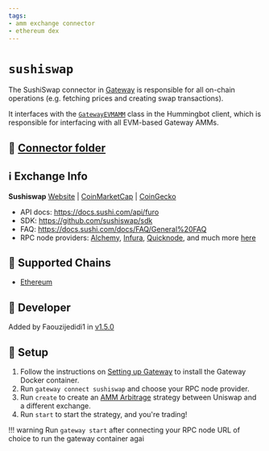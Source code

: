 ```yaml
---
tags:
- amm exchange connector
- ethereum dex
---
```


# `sushiswap`

The SushiSwap connector in [Gateway](/gateway) is responsible for all on-chain operations (e.g. fetching prices and creating swap transactions).

It interfaces with the [`GatewayEVMAMM`](https://github.com/hummingbot/hummingbot/blob/master/hummingbot/connector/gateway_EVM_AMM.py) class in the Hummingbot client, which is responsible for interfacing with all EVM-based Gateway AMMs.

## 📁 [Connector folder](https://github.com/hummingbot/hummingbot/tree/master/gateway/src/connectors/sushiswap)

## ℹ️ Exchange Info

**Sushiswap**
[Website](https://app.sushi.com/swap/) | [CoinMarketCap](https://coinmarketcap.com/exchanges/sushiswap/) | [CoinGecko](https://www.coingecko.com/en/exchanges/sushiswap)

* API docs: https://docs.sushi.com/api/furo
* SDK: https://github.com/sushiswap/sdk
* FAQ: https://docs.sushi.com/docs/FAQ/General%20FAQ
* RPC node providers: [Alchemy](https://www.alchemy.com/), [Infura](https://infura.io/), [Quicknode](https://www.quicknode.com/), and much more [here](https://ethereum.org/en/developers/docs/nodes-and-clients/nodes-as-a-service/#popular-node-services)

## 🔗 Supported Chains

* [Ethereum](/gateway/chains/ethereum)

## 👷 Developer

Added by Faouzijedidi1 in [v1.5.0](/release-notes/1.5.0/) 

## 🔑 Setup

1. Follow the instructions on [Setting up Gateway](/gateway/setup) to install the Gateway Docker container.
2. Run `gateway connect sushiswap` and choose your RPC node provider. 
3. Run `create` to create an [AMM Arbitrage](/strategies/amm-arbitrage/) strategy between Uniswap and a different exchange.
4. Run `start` to start the strategy, and you're trading!

!!! warning
    Run `gateway start` after connecting your RPC node URL of choice to run the gateway container agai
